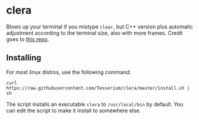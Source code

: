 # clera
Blows up your terminal if you mistype `clear`, but C++ version plus automatic adjustment according to the terminal size, also with more frames. Credit goes to [this repo](https://github.com/kz6fittycent/clera/tree/master).

## Installing
For most linux distros, use the following command:
```
curl https://raw.githubusercontent.com/Tesserium/clera/master/install.sh | sh
```
The script installs an executable `clera` to `/usr/local/bin` by default. You can edit the script to make it install to somewhere else.
